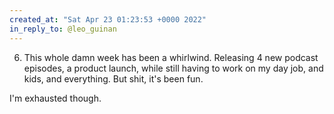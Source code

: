 ```yaml
---
created_at: "Sat Apr 23 01:23:53 +0000 2022"
in_reply_to: @leo_guinan
---
```


6. This whole damn week has been a whirlwind. Releasing 4 new podcast episodes, a product launch, while still having to work on my day job, and kids, and everything. But shit, it's been fun. 

I'm exhausted though.